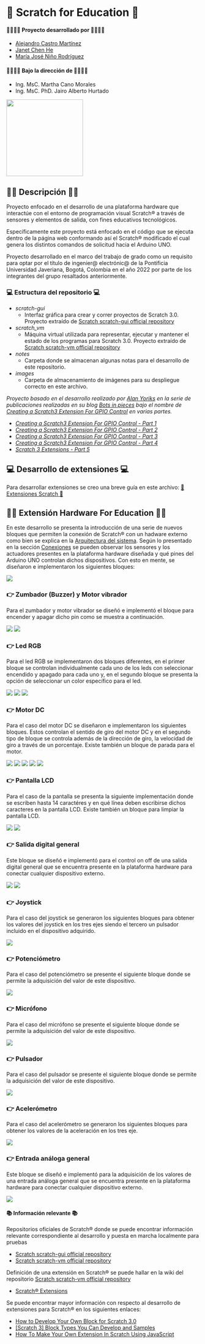 # 👋 Scratch for Education 👋

#### 👨‍💻👩‍💻 Proyecto desarrollado por 👨‍💻👩‍💻
* [Alejandro Castro Martínez](https://github.com/kstro96)
* [Janet Chen He](https://github.com/XingYi98)
* [María José Niño Rodríguez](https://github.com/mjninor99)
#### 👨‍🏫👩‍🏫 Bajo la dirección de 👨‍🏫👩‍🏫 
* Ing. MsC. Martha Cano Morales
* Ing. MsC. PhD. Jairo Alberto Hurtado

<img src="https://github.com/Hardware-For-Education/.github-private/blob/main/profile/images/scratch4education-small.png" width="200" />

## 🙋‍♀️ Descripción 🙋‍♀️

Proyecto enfocado en el desarrollo de una plataforma hardware que interactúe con el entorno de programación visual Scratch® a través de sensores y elementos de salida, con fines educativos tecnológicos. 

Específicamente este proyecto está enfocado en el código que se ejecuta dentro de la página web conformando así el Scratch® modificado el cual genera los distintos comandos de solicitud hacia el Arduino UNO.

Proyecto desarrollado en el marco del trabajo de grado como un requisito para optar por el título de ingenier@ electrónic@ de la Pontificia Universidad Javeriana, Bogotá, Colombia en el año 2022 por parte de los integrantes del grupo resaltados anteriormente. 

### 💻 Estructura del repositorio 💻

* _scratch-gui_
  * Interfaz gráfica para crear y correr proyectos de Scratch 3.0. Proyecto extraído de [Scratch scratch-gui official repository](https://github.com/LLK/scratch-gui)
* _scratch_vm_
  * Máquina virtual utilizada para representar, ejecutar y mantener el estado de los programas para Scratch 3.0. Proyecto extraído de [Scratch scratch-vm official repository](https://github.com/LLK/scratch-vm)
* _notes_
  * Carpeta donde se almacenan algunas notas para el desarrollo de este repositorio. 
* _images_
  * Carpeta de almacenamiento de imágenes para su despliegue correcto en este archivo.

*Proyecto basado en el desarrollo realizado por [Alan Yoriks](https://github.com/MrYsLabv) en la serie de publicaciones realizadas en su blog [Bots in pieces](https://mryslab.github.io/bots-in-pieces/) bajo el nombre de [Creating a Scratch3 Extension For GPIO Control](https://mryslab.github.io/bots-in-pieces/posts/) en varias partes.*

  * *[Creating a Scratch3 Extension For GPIO Control - Part 1](https://mryslab.github.io/bots-in-pieces/scratch3/gpio/2019/09/15/scratch3-1.html)*
  * *[Creating a Scratch3 Extension For GPIO Control - Part 2 ](https://mryslab.github.io/bots-in-pieces/scratch3/gpio/2019/09/16/scratch3-2.html)*
  * *[Creating a Scratch3 Extension For GPIO Control - Part 3](https://mryslab.github.io/bots-in-pieces/scratch3/gpio/2019/10/03/scratch3-3.html)*
  * *[Creating a Scratch3 Extension For GPIO Control - Part 4](https://mryslab.github.io/bots-in-pieces/scratch3/gpio/2019/10/17/scratch-3-4.html)*
  * *[Scratch 3 Extensions - Part 5 ](https://mryslab.github.io/bots-in-pieces/scratch3/picoboard/circuit-playground-express/2020/02/02/scratch3-5.html)*

## 💻 Desarrollo de extensiones 💻

Para desarrollar extensiones se creo una breve guía en este archivo: [👋 Extensiones Scratch 👋](https://github.com/Hardware-For-Education/Scratch_For_Education/blob/master/notes/desarrollo_extensiones.md)

## 🐱‍👓 Extensión Hardware For Education 🐱‍👓

En este desarrollo se presenta la introducción de una serie de nuevos bloques que permiten la conexión de Scratch® con un hadware externo como bien se explica en la [Arquitectura del sistema](https://github.com/Hardware-For-Education#-arquitectura-del-sistema-). Según lo presentado en la sección [Conexiones](https://github.com/Hardware-For-Education/.github-private/blob/main/profile/README.md#-plataforma-hardware-) se pueden observar los sensores y los actuadores presentes en la plataforma hardware diseñada y qué pines del Arduino UNO controlan dichos dispositivos. Con esto en mente, se diseñaron e implementaron los siguientes bloques: 

<img src="https://github.com/Hardware-For-Education/Scratch_For_Education/blob/master/images/libreria.PNG"/>

### 👉 Zumbador (Buzzer) y Motor vibrador

Para el zumbador y motor vibrador se diseñó e implementó el bloque para encender y apagar dicho pin como se muestra a continuación. 

<img src="https://github.com/Hardware-For-Education/Scratch_For_Education/blob/master/images/zumbador_motorVibrador_apagado.PNG"/>
<img src="https://github.com/Hardware-For-Education/Scratch_For_Education/blob/master/images/zumbador_motorVibrador_encendido.PNG"/>

### 👉 Led RGB 

Para el led RGB se implementaron dos bloques diferentes, en el primer bloque se controlan individualmente cada uno de los leds con seleccionar encendido y apagado para cada uno y, en el segundo bloque se presenta la opción de seleccionar un color específico para el led. 

<img src="https://github.com/Hardware-For-Education/Scratch_For_Education/blob/master/images/led_rgb_encendido.PNG"/>
<img src="https://github.com/Hardware-For-Education/Scratch_For_Education/blob/master/images/led_rgb_apagado.PNG"/>
<img src="https://github.com/Hardware-For-Education/Scratch_For_Education/blob/master/images/led_rgb_color.PNG"/>

### 👉 Motor DC 

Para el caso del motor DC se diseñaron e implementaron los siguientes bloques. Estos controlan el sentido de giro del motor DC y en el segundo tipo de bloque se controla además de la dirección de giro, la velocidad de giro a través de un porcentaje. Existe también un bloque de parada para el motor.  

<img src="https://github.com/Hardware-For-Education/Scratch_For_Education/blob/master/images/motor_derecha.PNG"/>
<img src="https://github.com/Hardware-For-Education/Scratch_For_Education/blob/master/images/motor_derecha_velocidad.PNG"/>
<img src="https://github.com/Hardware-For-Education/Scratch_For_Education/blob/master/images/motor_izquierda.PNG"/>
<img src="https://github.com/Hardware-For-Education/Scratch_For_Education/blob/master/images/motor_izquierda_velocidad.PNG"/>
<img src="https://github.com/Hardware-For-Education/Scratch_For_Education/blob/master/images/motor_parar.PNG"/>

### 👉 Pantalla LCD 

Para el caso de la pantalla se presenta la siguiente implementación donde se escriben hasta 14 caractéres y en qué línea deben escribirse dichos caracteres en la pantalla LCD. Existe también un bloque para limpiar la pantalla LCD. 

<img src="https://github.com/Hardware-For-Education/Scratch_For_Education/blob/master/images/pantalla_lcd.PNG"/>
<img src="https://github.com/Hardware-For-Education/Scratch_For_Education/blob/master/images/pantalla_lcd_limpiar.PNG"/>

### 👉 Salida digital general 

Este bloque se diseñó e implementó para el control on off de una salida digital general que se encuentra presente en la plataforma hardware para conectar cualquier dispositivo externo. 

<img src="https://github.com/Hardware-For-Education/Scratch_For_Education/blob/master/images/Salida_digital_apagado.PNG"/>
<img src="https://github.com/Hardware-For-Education/Scratch_For_Education/blob/master/images/Salida_digital_encendido.PNG"/>

### 👉 Joystick

Para el caso del joystick se generaron los siguientes bloques para obtener los valores del joystick en los tres ejes siendo el tercero un pulsador incluido en el dispositivo adquirido. 

<img src="https://github.com/Hardware-For-Education/Scratch_For_Education/blob/master/images/joystick.PNG"/>

### 👉 Potenciómetro 

Para el caso del potenciómetro se presente el siguiente bloque donde se permite la adquisición del valor de este dispositivo.

<img src="https://github.com/Hardware-For-Education/Scratch_For_Education/blob/master/images/potenciometro.PNG"/>

### 👉 Micrófono

Para el caso del micrófono se presente el siguiente bloque donde se permite la adquisición del valor de este dispositivo.

<img src="https://github.com/Hardware-For-Education/Scratch_For_Education/blob/master/images/microfono.PNG"/>

### 👉 Pulsador

Para el caso del pulsador se presente el siguiente bloque donde se permite la adquisición del valor de este dispositivo.

<img src="https://github.com/Hardware-For-Education/Scratch_For_Education/blob/master/images/pulsador.PNG"/>

### 👉 Acelerómetro 

Para el caso del acelerómetro se generaron los siguientes bloques para obtener los valores de la aceleración en los tres eje. 

<img src="https://github.com/Hardware-For-Education/Scratch_For_Education/blob/master/images/aceler%C3%B3metro.PNG"/>

### 👉 Entrada análoga general

Este bloque se diseñó e implementó para la adquisición de los valores de una entrada análoga general que se encuentra presente en la plataforma hardware para conectar cualquier dispositivo externo.

<img src="https://github.com/Hardware-For-Education/Scratch_For_Education/blob/master/images/entrada_general.PNG"/>

#### 📚 Información relevante 📚

Repositorios oficiales de Scratch® donde se puede encontrar información relevante correspondiente al desarrollo y puesta en marcha localmente para pruebas
* [Scratch scratch-gui official repository](https://github.com/LLK/scratch-gui)
* [Scratch scratch-vm official repository](https://github.com/LLK/scratch-vm)

Definición de una extensión en Scratch® se puede hallar en la wiki del repositorio [Scratch scratch-vm official repository](https://github.com/LLK/scratch-vm)
* [Scratch® Extensions](https://github.com/LLK/scratch-vm/blob/develop/docs/extensions.md)

Se puede encontrar mayor información con respecto al desarrollo de extensiones para Scratch® en los siguientes enlaces: 

* [How to Develop Your Own Block for Scratch 3.0](https://medium.com/@hiroyuki.osaki/how-to-develop-your-own-block-for-scratch-3-0-1b5892026421)
* [[Scratch 3] Block Types You Can Develop and Samples](https://medium.com/@hiroyuki.osaki/scratch-3-block-types-you-can-develop-and-samples-191b0d769b91)
* [How To Make Your Own Extension In Scratch Using JavaScript](https://brightchamps.com/blog/make-scratch-extension-using-javascript/)
